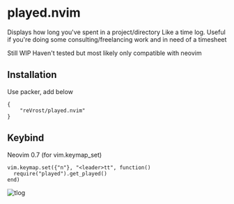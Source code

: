 # played.nvim

Displays how long you've spent in a project/directory
Like a time log.
Useful if you're doing some consulting/freelancing work and in need of a timesheet

Still WIP
Haven't tested but most likely only compatible with neovim

## Installation

Use packer, add below

```
{
    "reVrost/played.nvim"
}
```

## Keybind

Neovim 0.7 (for vim.keymap_set)

```
vim.keymap.set({"n"}, "<leader>tt", function()
  require("played").get_played()
end)

```

![tlog](https://user-images.githubusercontent.com/1558599/163803889-0f2311c0-80a8-4133-a550-5c0b34f40795.png)
